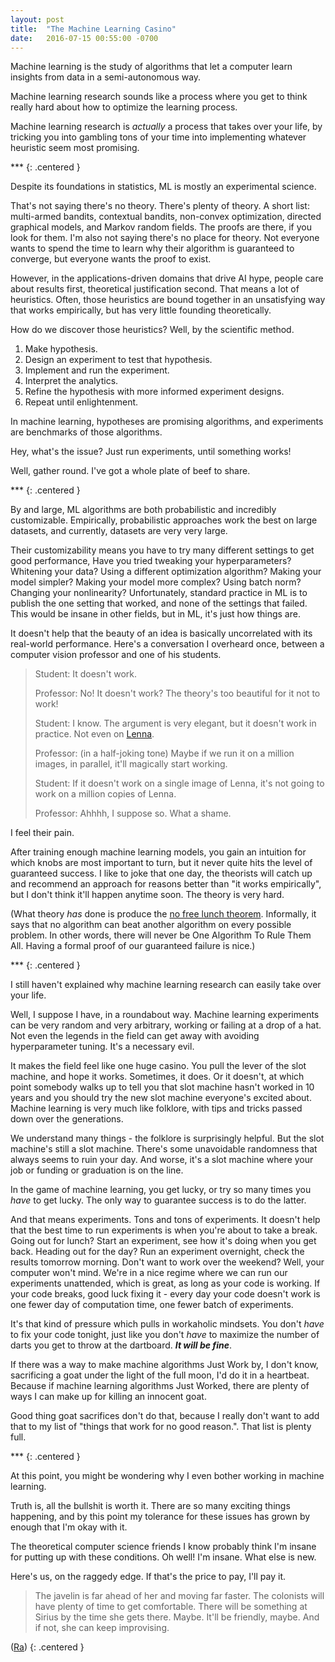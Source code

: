 ```yaml
---
layout: post
title:  "The Machine Learning Casino"
date:   2016-07-15 00:55:00 -0700
---
```


Machine learning is the study of algorithms that let a computer
learn insights from data in a semi-autonomous way.

Machine learning research sounds like a process where you get to
think really hard about how to optimize the learning process.

Machine learning research is *actually* a process that takes over
your life, by tricking you into gambling tons of your time into
implementing whatever heuristic seem most
promising.

\*\*\*
{: .centered }

Despite its foundations in statistics, ML is mostly an
experimental science.

That's not saying there's no theory. There's
plenty of theory. A short list: multi-armed bandits, contextual bandits,
non-convex optimization, directed graphical models,
and Markov random fields. The proofs are there, if you look for them.
I'm also not saying there's no place for theory. Not everyone wants
to spend the time to learn why their algorithm is guaranteed to
converge, but everyone wants the proof to exist.

However, in the applications-driven domains that drive AI hype,
people care about results first, theoretical justification second.
That means a lot of heuristics. Often, those heuristics are bound together
in an unsatisfying way that works empirically, but has very little
founding theoretically.

How do we discover those heuristics? Well, by the scientific method.

1. Make hypothesis.
2. Design an experiment to test that hypothesis.
3. Implement and run the experiment.
4. Interpret the analytics.
5. Refine the hypothesis with more informed experiment designs.
6. Repeat until enlightenment.

In machine learning, hypotheses are promising algorithms,
and experiments are benchmarks of those algorithms.

Hey, what's the issue? Just run experiments, until something works!

Well, gather round. I've got a whole plate of beef to share.

\*\*\*
{: .centered }

By and large, ML algorithms are both probabilistic and incredibly
customizable. Empirically, probabilistic approaches work the best on large
datasets, and currently, datasets are very very large.

Their customizability means you have to try many different
settings to get good performance,
Have you tried tweaking your hyperparameters?
Whitening your data? Using a different optimization algorithm?
Making your model simpler? Making your model more complex? Using batch norm?
Changing your nonlinearity?
Unfortunately, standard practice in ML is to publish the one setting that
worked, and none of the settings that failed. This would be insane in other
fields, but in ML, it's just how things are.

It doesn't help that the beauty of an idea is basically uncorrelated
with its real-world performance.
Here's a conversation I overheard once, between a computer vision
professor and one of his students.

> Student: It doesn't work.
>
> Professor: No! It doesn't work? The theory's too beautiful for it not
> to work!
>
> Student: I know. The argument is very elegant, but it doesn't work in practice.
> Not even on [Lenna](https://en.wikipedia.org/wiki/Lenna).
>
> Professor: (in a half-joking tone) Maybe if we run it on a million images,
> in parallel, it'll magically start working.
>
> Student: If it doesn't work on a single image of Lenna, it's not going to work
> on a million copies of Lenna.
>
> Professor: Ahhhh, I suppose so. What a shame.

I feel their pain.

After training enough machine learning models, you gain an intuition for which
knobs are most important to turn, but it never quite hits the level of guaranteed
success. I like to joke that one day, the theorists will catch up and recommend
an approach for reasons better than "it works empirically", but I don't think
it'll happen anytime soon. The theory is very hard.

(What theory *has* done is produce the [no free lunch theorem](http://www.no-free-lunch.org/).
Informally, it says that no algorithm can beat another algorithm on
every possible problem. In other words, there will never be One Algorithm To
Rule Them All. Having a formal proof of our guaranteed failure is nice.)

\*\*\*
{: .centered }

I still haven't explained why machine learning research can easily take over
your life.

Well, I suppose I have, in a roundabout way. Machine learning
experiments can be very random
and very arbitrary, working or failing at a drop of a hat. Not even the legends
in the field can get away with avoiding hyperparameter tuning. It's a necessary
evil.

It makes the field feel like one huge casino. You pull the lever of the slot machine, and
hope it works. Sometimes, it does. Or it doesn't, at which point
somebody walks up to tell you that slot machine hasn't worked in 10 years
and you should try the new slot machine everyone's
excited about. Machine learning is very much like folklore, with tips and tricks
passed down over the generations.

We understand many things - the folklore is surprisingly helpful.
But the slot machine's still a slot machine. There's some unavoidable randomness
that always seems to ruin your day.
And worse, it's a slot machine where your job or
funding or graduation is on the line.

In the game of machine learning, you get lucky, or try
so many times you *have* to get lucky. The only way to guarantee success
is to do the latter.

And that means experiments. Tons and tons of experiments. It doesn't help that
the best time to run experiments is when you're about to take a break.
Going out for lunch? Start an experiment, see how it's doing when
you get back. Heading out for the day? Run an experiment overnight, check the
results tomorrow morning. Don't want to work over the weekend? Well, your computer
won't mind. We're in a nice regime where we can run our experiments
unattended, which is great, as long as your code is working.
If your code breaks, good luck fixing it - every day your code doesn't work is
one fewer day of computation time, one fewer batch of experiments.

It's that kind of pressure which pulls in workaholic mindsets.
You don't *have* to fix your code tonight, just like you don't *have* to maximize
the number of darts you get to throw at the dartboard. **_It will be fine_**.

If there was a way to make machine algorithms Just Work by, I don't know,
sacrificing a goat under the light of the full moon,
I'd do it in a heartbeat. Because if machine learning algorithms Just Worked,
there are plenty of ways I can make up for killing an innocent goat.

Good thing goat sacrifices don't do that, because I really don't want to
add that to my list of "things that work for no good reason.". That list is
plenty full.

\*\*\*
{: .centered }

At this point, you might be wondering why I even bother working in machine
learning.

Truth is, all the bullshit is worth it. There are so many exciting things
happening, and by this point my tolerance for these issues has grown by enough
that I'm okay with it.

The theoretical computer science friends I know probably think I'm insane
for putting up with these conditions. Oh well! I'm insane. What else is new.

Here's us, on the raggedy edge. If that's the price to pay, I'll pay it.

> The javelin is far ahead of her and moving far faster. The colonists will have plenty of time to get comfortable. There will be something at Sirius by the time she gets there. Maybe. It'll be friendly, maybe. And if not, she can keep improvising. 

([Ra](https://qntm.org/ra))
{: .centered }

